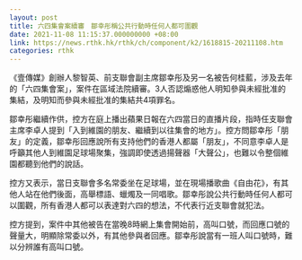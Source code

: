 ```yaml
---
layout: post
title: 六四集會案續審　鄒幸彤稱公共行動時任何人都可圍觀
date: 2021-11-08 11:15:37.000000000 +08:00
link: https://news.rthk.hk/rthk/ch/component/k2/1618815-20211108.htm
categories: rthk
---
```


《壹傳媒》創辦人黎智英、前支聯會副主席鄒幸彤及另一名被告何桂藍，涉及去年的「六四集會案」，案件在區域法院續審。3人否認煽惑他人明知參與未經批准的集結，及明知而參與未經批准的集結共4項罪名。

鄒幸彤繼續作供，控方在庭上播出蘋果日報在六四當日的直播片段，指時任支聯會主席李卓人提到「入到維園的朋友、繼續到以往集會的地方」。控方問鄒幸彤「朋友」的定義，鄒幸彤回應說所有支持他們的香港人都屬「朋友」，不同意李卓人是呼籲其他人到維園足球場聚集，強調即使透過揚聲器「大聲公」，也難以令整個維園都聽到他們的說話。 

控方又表示，當日支聯會多名常委坐在足球場，並在現場播歌曲《自由花》，有其他人站在他們後面，高舉標語、蠟燭及一同唱歌。鄒幸彤說公共行動時任何人都可以圍觀，所有香港人都可以表達對六四的想法，不代表行近支聯會就犯法。

控方提到，案件中其他被告在當晚8時網上集會開始前，高叫口號，而回應口號的聲量大，明顯除常委以外，有其他參與者回應。鄒幸彤說當有一班人叫口號時，難以分辨誰有高叫口號。
